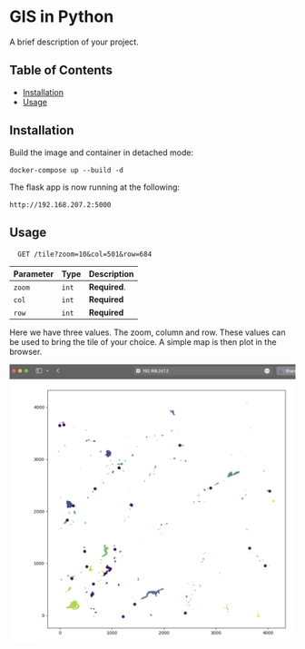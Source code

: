 # GIS in Python

A brief description of your project.

## Table of Contents

- [Installation](#installation)
- [Usage](#usage)

## Installation

Build the image and container in detached mode:
```
docker-compose up --build -d
```
The flask app is now running at the following:
```
http://192.168.207.2:5000
```

## Usage

```
  GET /tile?zoom=10&col=501&row=684
```

| Parameter | Type     | Description                |
| :-------- | :------- | :------------------------- |
| `zoom` | `int` | **Required**. |
|  `col` | `int` | **Required**       | 
|  `row` | `int` | **Required**       |    

Here we have three values. The zoom, column and row. These values can be used to bring the tile of your choice. A simple map is then plot in the browser.

![Sample Tile](static/sample.png)